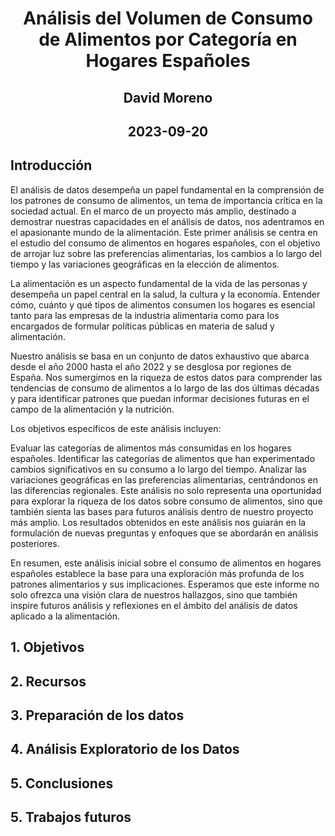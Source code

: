 # <p align="center">Análisis del Volumen de Consumo de Alimentos por Categoría en Hogares Españoles</p>
## <p align="center">David Moreno</p>
##  <p align="center">2023-09-20</p>

## **Introducción**

El análisis de datos desempeña un papel fundamental en la comprensión de los patrones de consumo de alimentos, un tema de importancia crítica en la sociedad actual. En el marco de un proyecto más amplio, destinado a demostrar nuestras capacidades en el análisis de datos, nos adentramos en el apasionante mundo de la alimentación. Este primer análisis se centra en el estudio del consumo de alimentos en hogares españoles, con el objetivo de arrojar luz sobre las preferencias alimentarias, los cambios a lo largo del tiempo y las variaciones geográficas en la elección de alimentos.

La alimentación es un aspecto fundamental de la vida de las personas y desempeña un papel central en la salud, la cultura y la economía. Entender cómo, cuánto y qué tipos de alimentos consumen los hogares es esencial tanto para las empresas de la industria alimentaria como para los encargados de formular políticas públicas en materia de salud y alimentación.

Nuestro análisis se basa en un conjunto de datos exhaustivo que abarca desde el año 2000 hasta el año 2022 y se desglosa por regiones de España. Nos sumergimos en la riqueza de estos datos para comprender las tendencias de consumo de alimentos a lo largo de las dos últimas décadas y para identificar patrones que puedan informar decisiones futuras en el campo de la alimentación y la nutrición.

Los objetivos específicos de este análisis incluyen:

Evaluar las categorías de alimentos más consumidas en los hogares españoles.
Identificar las categorías de alimentos que han experimentado cambios significativos en su consumo a lo largo del tiempo.
Analizar las variaciones geográficas en las preferencias alimentarias, centrándonos en las diferencias regionales.
Este análisis no solo representa una oportunidad para explorar la riqueza de los datos sobre consumo de alimentos, sino que también sienta las bases para futuros análisis dentro de nuestro proyecto más amplio. Los resultados obtenidos en este análisis nos guiarán en la formulación de nuevas preguntas y enfoques que se abordarán en análisis posteriores.

En resumen, este análisis inicial sobre el consumo de alimentos en hogares españoles establece la base para una exploración más profunda de los patrones alimentarios y sus implicaciones. Esperamos que este informe no solo ofrezca una visión clara de nuestros hallazgos, sino que también inspire futuros análisis y reflexiones en el ámbito del análisis de datos aplicado a la alimentación.

## **1. Objetivos**
## **2. Recursos**
## **3. Preparación de los datos**
## **4. Análisis Exploratorio de los Datos**
## **5. Conclusiones**
## **5. Trabajos futuros**

